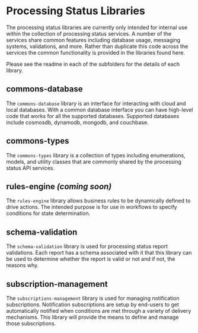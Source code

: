 # Processing Status Libraries
The processing status libraries are currently only intended for internal use within the collection of processing status services.  A number of the services share common features including database usage, messaging systems, validations, and more.  Rather than duplicate this code across the services the common functionality is provided in the libraries found here. 

Please see the readme in each of the subfolders for the details of each library.

## commons-database
The `commons-database` library is an interface for interacting with cloud and local databases.  With a common database interface you can have high-level code that works for all the supported databases.  Supported databases include cosmosdb, dynamodb, mongodb, and couchbase.

## commons-types
The `commons-types` library is a collection of types including enumerations, models, and utility classes that are commonly shared by the processing status API services.

## rules-engine _(coming soon)_
The `rules-engine` library allows business rules to be dynamically defined to drive actions.  The intended purpose is for use in workflows to specify conditions for state determination.

## schema-validation 
The `schema-validation` library is used for processing status report validations.  Each report has a schema associated with it that this library can be used to determine whether the report is valid or not and if not, the reasons why.

## subscription-management 
The `subscriptions-management` library is used for managing notification subscriptions.  Notification subscriptions are setup by end-users to get automatically notified when conditions are met through a variety of delivery mechanisms.  This library will provide the means to define and manage those subscriptions.
